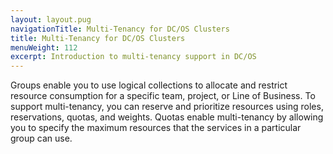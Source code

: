 ```yaml
---
layout: layout.pug
navigationTitle: Multi-Tenancy for DC/OS Clusters
title: Multi-Tenancy for DC/OS Clusters
menuWeight: 112
excerpt: Introduction to multi-tenancy support in DC/OS
---
```


Groups enable you to use logical collections to allocate and restrict resource consumption for a specific team, project, or Line of Business. To support multi-tenancy, you can reserve and prioritize resources using roles, reservations, quotas, and weights.
Quotas enable multi-tenancy by allowing you to specify the maximum resources that the services in a particular group can use.
